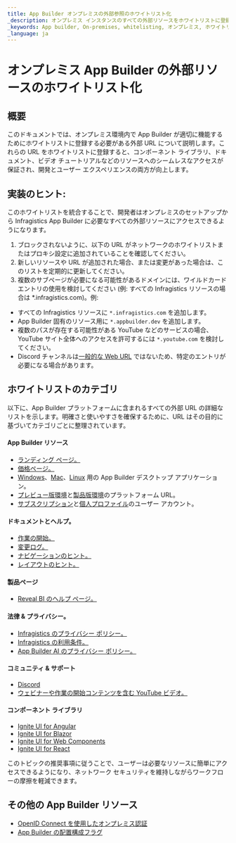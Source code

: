 ```yaml
---
title: App Builder オンプレミスの外部参照のホワイトリスト化
_description: オンプレミス インスタンスのすべての外部リソースをホワイトリストに登録する方法について説明します。
_keywords: App builder, On-premises, whitelisting, オンプレミス, ホワイトリスト化
_language: ja
---
```


# オンプレミス App Builder の外部リソースのホワイトリスト化

## 概要 
このドキュメントでは、オンプレミス環境内で App Builder が適切に機能するためにホワイトリストに登録する必要がある外部 URL について説明します。これらの URL をホワイトリストに登録すると、コンポーネント ライブラリ、ドキュメント、ビデオ チュートリアルなどのリソースへのシームレスなアクセスが保証され、開発とユーザー エクスペリエンスの両方が向上します。

## 実装のヒント:
このホワイトリストを統合することで、開発者はオンプレミスのセットアップから Infragistics App Builder に必要なすべての外部リソースにアクセスできるようになります。

1. ブロックされないように、以下の URL がネットワークのホワイトリストまたはプロキシ設定に追加されていることを確認してください。
2. 新しいリソースや URL が追加された場合、または変更があった場合は、このリストを定期的に更新してください。
3. 複数のサブページが必要になる可能性があるドメインには、ワイルドカード エントリの使用を検討してください (例: すべての Infragistics リソースの場合は *.infragistics.com)。例:
- すべての Infragistics リソースに `*.infragistics.com` を追加します。
- App Builder 固有のリソース用に `*.appbuilder.dev` を追加します。
- 複数のパスが存在する可能性がある YouTube などのサービスの場合、YouTube サイト全体へのアクセスを許可するには `*.youtube.com` を検討してください。
- Discord チャンネルは[一般的な Web URL](https://discord.com/channels/836634487483269200/836635360594755665) ではないため、特定のエントリが必要になる場合があります。

## ホワイトリストのカテゴリ
以下に、App Builder プラットフォームに含まれるすべての外部 URL の詳細なリストを示します。明確さと使いやすさを確保するために、URL はその目的に基づいてカテゴリごとに整理されています。

#### App Builder リソース
- [ランディング ページ。](https://jp.infragistics.com/products/appbuilder)
- [価格ページ。](https://www.appbuilder.dev/ja/pricing)
- [Windows](https://jp.infragistics.com/products/appbuilder/download)、[Mac](https://jp.infragistics.com/products/appbuilder/download/mac)、[Linux](https://jp.infragistics.com/products/appbuilder/download/linux) 用の App Builder デスクトップ アプリケーション。
- [プレビュー版環境](https://preview.appbuilder.dev/)と[製品版環境](https://my.appbuilder.dev/)のプラットフォーム URL。 
- [サブスクリプション](https://account.appbuilder.dev/subscriptions)と[個人プロファイル](https://account.appbuilder.dev/private-profile)のユーザー アカウント。 

#### ドキュメントとヘルプ。
- [作業の開始。](https://jp.infragistics.com/products/appbuilder/help/getting-started)
- [変更ログ。](https://jp.infragistics.com/products/appbuilder/help/change-log)
- [ナビゲーションのヒント。](https://jp.infragistics.com/products/appbuilder/help/single-page-apps-and-navigation)
- [レイアウトのヒント。](https://jp.infragistics.com/products/appbuilder/help/flex-layouts/flex-layouts)
#### 製品ページ
- [Reveal BI のヘルプ ページ。](https://help.revealbi.io/ja/web/getting-started-angular/)
#### 法律 & プライバシー。
- [Infragistics のプライバシー ポリシー。](https://jp.infragistics.com/legal/privacy)
- [Infragistics の利用条件。](https://jp.infragistics.com/legal/terms-of-use)
- [App Builder AI のプライバシー ポリシー。](https://www.appbuilder.dev/ja/ai-privacy-policy)

#### コミュニティ & サポート
- [Discord](https://discord.com/channels/836634487483269200/836635360594755665)
- [ウェビナーや作業の開始コンテンツを含む YouTube ビデオ。](https://www.youtube.com/@AppBuilder_Dev)
#### コンポーネント ライブラリ
- [Ignite UI for Angular](https://jp.infragistics.com/products/ignite-ui-angular/angular)
- [Ignite UI for Blazor](https://jp.infragistics.com/products/ignite-ui-blazor/blazor)
- [Ignite UI for Web Components](https://jp.infragistics.com/products/ignite-ui-web-components/web-components)
- [Ignite UI for React](https://jp.infragistics.com/products/ignite-ui-react/react)


このトピックの推奨事項に従うことで、ユーザーは必要なリソースに簡単にアクセスできるようになり、ネットワーク セキュリティを維持しながらワークフローの摩擦を軽減できます。

## その他の App Builder リソース
<div class="divider--half"></div>

* [OpenID Connect を使用したオンプレミス認証](auth-with-openid-connect-o-auth.md)
* [App Builder の配置構成フラグ](configuration-flags.md)